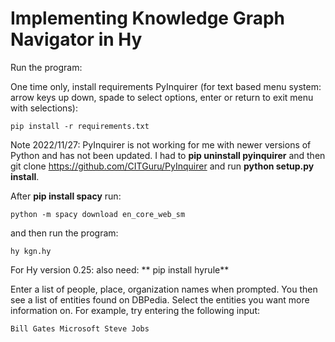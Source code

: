 # Implementing Knowledge Graph Navigator in Hy

Run the program:

One time only, install requirements PyInquirer (for text based menu system: arrow keys up down, spade to select options, enter or return to exit menu with selections):

    pip install -r requirements.txt

Note 2022/11/27: PyInquirer is not working for me with newer versions of Python and has not been updated. I had to **pip uninstall pyinquirer** and then git clone https://github.com/CITGuru/PyInquirer and run **python setup.py install**.

After **pip install spacy** run:

    python -m spacy download en_core_web_sm

and then run the program:

    hy kgn.hy

For Hy version 0.25: also need: ** pip install hyrule**

Enter a list of people, place, organization names when prompted. You then see a list of entities found on DBPedia. Select the entities you want more information on. For example, try entering the following input:

    Bill Gates Microsoft Steve Jobs


